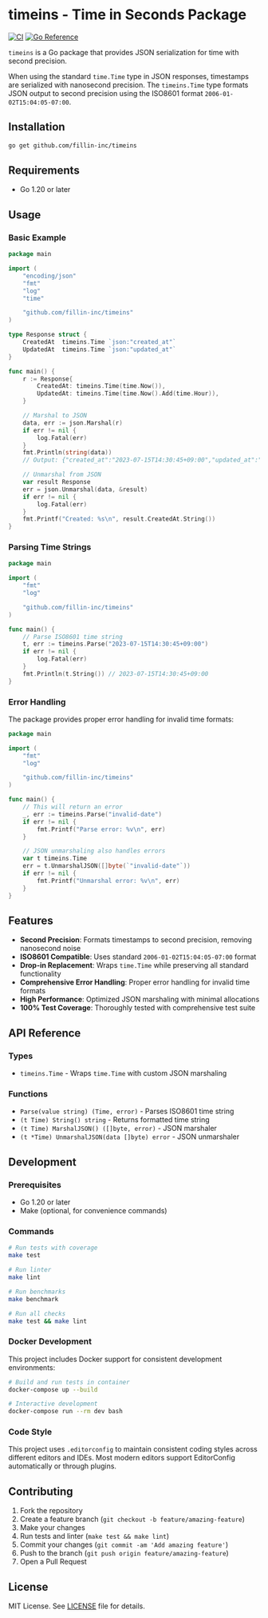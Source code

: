 # timeins - Time in Seconds Package

[![CI](https://github.com/fillin-inc/timeins/actions/workflows/ci.yml/badge.svg)](https://github.com/fillin-inc/timeins/actions/workflows/ci.yml)
[![Go Reference](https://pkg.go.dev/badge/github.com/fillin-inc/timeins.svg)](https://pkg.go.dev/github.com/fillin-inc/timeins)

`timeins` is a Go package that provides JSON serialization for time with second precision.

When using the standard `time.Time` type in JSON responses, timestamps are serialized with nanosecond precision. The `timeins.Time` type formats JSON output to second precision using the ISO8601 format `2006-01-02T15:04:05-07:00`.

## Installation

```bash
go get github.com/fillin-inc/timeins
```

## Requirements

- Go 1.20 or later

## Usage

### Basic Example

```go
package main

import (
	"encoding/json"
	"fmt"
	"log"
	"time"

	"github.com/fillin-inc/timeins"
)

type Response struct {
	CreatedAt  timeins.Time `json:"created_at"`
	UpdatedAt  timeins.Time `json:"updated_at"`
}

func main() {
	r := Response{
		CreatedAt: timeins.Time(time.Now()),
		UpdatedAt: timeins.Time(time.Now().Add(time.Hour)),
	}

	// Marshal to JSON
	data, err := json.Marshal(r)
	if err != nil {
		log.Fatal(err)
	}
	fmt.Println(string(data))
	// Output: {"created_at":"2023-07-15T14:30:45+09:00","updated_at":"2023-07-15T15:30:45+09:00"}

	// Unmarshal from JSON
	var result Response
	err = json.Unmarshal(data, &result)
	if err != nil {
		log.Fatal(err)
	}
	fmt.Printf("Created: %s\n", result.CreatedAt.String())
}
```

### Parsing Time Strings

```go
package main

import (
	"fmt"
	"log"

	"github.com/fillin-inc/timeins"
)

func main() {
	// Parse ISO8601 time string
	t, err := timeins.Parse("2023-07-15T14:30:45+09:00")
	if err != nil {
		log.Fatal(err)
	}
	fmt.Println(t.String()) // 2023-07-15T14:30:45+09:00
}
```

### Error Handling

The package provides proper error handling for invalid time formats:

```go
package main

import (
	"fmt"
	"log"

	"github.com/fillin-inc/timeins"
)

func main() {
	// This will return an error
	_, err := timeins.Parse("invalid-date")
	if err != nil {
		fmt.Printf("Parse error: %v\n", err)
	}

	// JSON unmarshaling also handles errors
	var t timeins.Time
	err = t.UnmarshalJSON([]byte(`"invalid-date"`))
	if err != nil {
		fmt.Printf("Unmarshal error: %v\n", err)
	}
}
```

## Features

- **Second Precision**: Formats timestamps to second precision, removing nanosecond noise
- **ISO8601 Compatible**: Uses standard `2006-01-02T15:04:05-07:00` format
- **Drop-in Replacement**: Wraps `time.Time` while preserving all standard functionality
- **Comprehensive Error Handling**: Proper error handling for invalid time formats
- **High Performance**: Optimized JSON marshaling with minimal allocations
- **100% Test Coverage**: Thoroughly tested with comprehensive test suite

## API Reference

### Types

- `timeins.Time` - Wraps `time.Time` with custom JSON marshaling

### Functions

- `Parse(value string) (Time, error)` - Parses ISO8601 time string
- `(t Time) String() string` - Returns formatted time string
- `(t Time) MarshalJSON() ([]byte, error)` - JSON marshaler
- `(t *Time) UnmarshalJSON(data []byte) error` - JSON unmarshaler

## Development

### Prerequisites

- Go 1.20 or later
- Make (optional, for convenience commands)

### Commands

```bash
# Run tests with coverage
make test

# Run linter
make lint

# Run benchmarks
make benchmark

# Run all checks
make test && make lint
```

### Docker Development

This project includes Docker support for consistent development environments:

```bash
# Build and run tests in container
docker-compose up --build

# Interactive development
docker-compose run --rm dev bash
```

### Code Style

This project uses `.editorconfig` to maintain consistent coding styles across different editors and IDEs. Most modern editors support EditorConfig automatically or through plugins.

## Contributing

1. Fork the repository
2. Create a feature branch (`git checkout -b feature/amazing-feature`)
3. Make your changes
4. Run tests and linter (`make test && make lint`)
5. Commit your changes (`git commit -am 'Add amazing feature'`)
6. Push to the branch (`git push origin feature/amazing-feature`)
7. Open a Pull Request

## License

MIT License. See [LICENSE](https://github.com/fillin-inc/timeins/blob/master/LICENSE) file for details.
